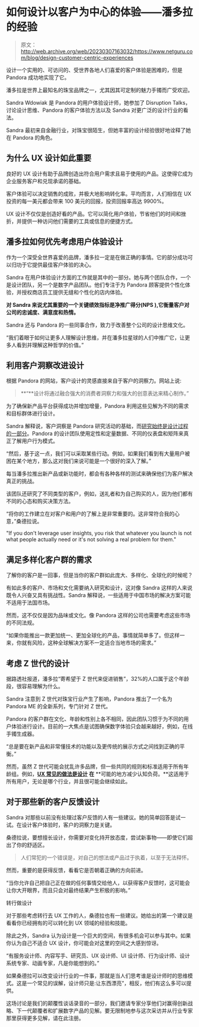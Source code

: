 # 如何设计以客户为中心的体验——潘多拉的经验

> 原文：<http://web.archive.org/web/20230307163032/https://www.netguru.com/blog/design-customer-centric-experiences>

 设计一个实用的、可访问的、受世界各地人们喜爱的客户体验是困难的，但是 Pandora 成功地实现了它。

潘多拉是世界上最知名的珠宝品牌之一，尤其因其可定制的魅力手镯而广受欢迎。

Sandra Wdowiak 是 Pandora 的用户体验设计师，她参加了 Disruption Talks，讨论设计思维、Pandora 的客户体验方法以及 Sandra 对更广泛的设计行业的看法。

Sandra 最初来自金融行业，对珠宝很陌生，但她丰富的设计经验很好地诠释了她在 Pandora 的角色。

## 为什么 UX 设计如此重要

良好的 UX 设计有助于品牌创造出符合用户需求且易于使用的产品。这使得它成为企业服务客户和兑现承诺的基础。

客户体验可以决定销售的成败，并极大地影响转化率。平均而言，人们相信在 UX 投资的每一美元都会带来 100 美元的回报，投资回报率高达 9900%。

UX 设计不仅仅是创造好看的产品。它可以简化用户体验，节省他们的时间和挫折，并提供一种访问他们需要的工具或信息的便捷方式。

## 潘多拉如何优先考虑用户体验设计

作为一个深受全世界喜爱的品牌，潘多拉一定是在做正确的事情。它的部分成功可以归功于它提供最佳客户体验的决心。

Sandra 在用户体验设计方面的工作就是其中的一部分。她与两个团队合作，一个是设计团队，另一个是数字产品团队。他们专注于为 Pandora 顾客提供个性化体验，并授权商店员工提供无缝和个性化的店内体验。

**对 Sandra 来说尤其重要的一个关键绩效指标是净推广得分(NPS ),它衡量客户对公司的忠诚度、满意度和热情。**

Sandra 还与 Pandora 的一些同事合作，致力于改善整个公司的设计思维文化。

“我们着眼于如何让更多人理解设计思维，并在潘多拉星球的人们中推广它，让更多人看到并理解这种哲学的价值。”

## 利用客户洞察改进设计

根据 Pandora 的网站，客户设计的灵感直接来自于客户的洞察力。网站上说:

> **“**设计将通过融合强大的消费者洞察力和强大的创意表达来精心制作。”

为了确保新产品平台获得成功并增加增量，Pandora 利用这些见解为不同的需求和目标群体进行设计。

Sandra 解释说，客户洞察是 Pandora 研究活动的基础，而[研究始终是设计过程的一部分](http://web.archive.org/web/20221002004916/https://netguru.com/services/user-research)。Pandora 的设计团队使用定性和定量数据、不同的仪表盘和矩阵来真正了解用户行为模式。

“然后，基于这一点，我们可以采取某些行动。例如，如果我们看到有大量用户被困在某个地方，那么这对我们来说可能是一个很好的深入了解。”

每当潘多拉推出新产品或新功能时，都会有各种各样的测试来确保他们为客户解决真正的挑战。

该团队还研究了不同类型的客户，例如，送礼者和为自己购买的人，因为他们都有不同的心态和购买决策方法。

“将你的工作建立在对客户和用户的了解上是非常重要的。这非常符合我的心意，”桑德拉说。

"If you don't leverage user insights, you risk that whatever you launch is not what people actually need or it's not solving a real problem for them."

## 满足多样化客户群的需求

了解你的客户是一回事，但是当你的客户群如此庞大、多样化、全球化的时候呢？

有如此多的客户、市场和文化需要纳入研究和设计，这对像 Sandra 这样的人来说既令人兴奋又具有挑战性。Sandra 解释说，一些适用于中国市场的解决方案可能不适用于法国市场。

然而，这不仅仅是因为品味或文化。像 Pandora 这样的公司也需要考虑这些市场的不同法规。

“如果你能推出一款更加统一、更加全球化的产品，事情就简单多了。但这样一来，你就有风险，这种全球解决方案不一定适合当地市场的需求。”

## 考虑 Z 世代的设计

据路透社报道，潘多拉“寄希望于 Z 世代来促进销售”，32%的人口属于这个年龄段，很容易理解为什么。

Sandra 注意到 Z 世代对珠宝行业产生了影响，Pandora 推出了一个名为 Pandora ME 的全新系列，专门针对 Z 世代。

Pandora 的客户群在文化、年龄和性别上各不相同，因此团队习惯于为不同的用户体验进行设计。目前的一大焦点是试图确保数字体验只会越来越好，例如，在线手镯生成器。

“总是要在新产品和非常懂技术的功能以及更传统的展示方式之间找到正确的平衡。”

然而，虽然 Z 世代可能会扰乱许多品牌，但一些共同的规则和标准适用于所有年龄组。例如，[**UX 常见的做法是设计**](http://web.archive.org/web/20221002004916/https://www.netguru.com/glossary/ux-design) **在** **可能的地方减少认知负荷。**这适用于所有用户，无论是哪个行业，并且很可能会继续如此。

## 对于那些新的客户反馈设计

Sandra 对那些以前没有处理过客户反馈的人有一些建议。她的简单回答是试一试。在设计客户体验时，客户的洞察力是关键。

桑德拉说，要想擅长设计，你需要对变化持开放态度，尝试新事物——即使它们超出了你的舒适区。

> 人们常犯的一个错误是，对自己的想法或产品过于执着，以至于无法释怀。

然而，重要的是获得反馈，看看它是否朝着正确的方向前进。

“当你允许自己把自己正在做的任何事情交给他人，以获得客户反馈时，这可能会让你大开眼界，而且只会对最终结果产生积极的影响。”

转行做设计

对于那些考虑转行去 UX 工作的人，桑德拉也有一些建议。她给出的第一个建议是看看你已经拥有的可以转化到 UX 领域的经验和技能。

除此之外，Sandra 认为设计是一个巨大的空间，有很多机会可以参与其中。如果你认为自己不适合 UX 设计，你可能会对这里的空间之大感到惊讶。

“有服务设计师、内容写手、研究员、UX 设计师、UI 设计师、行为设计师、设计系统专家、动画专家，凡是你能想到的。”

如果桑德拉可以改变设计行业的一件事，那就是当人们思考谁是设计师时的思维模式。这是一个常见的误解，设计师只是:让东西漂亮”，相反，他们有这么多可以提供。

这场讨论是我们的颠覆性谈话录音的一部分，我们邀请专家分享他们对赢得创新战略、下一代颠覆者和扩展数字产品的见解。要无限制地参与这次采访并从行业专家那里获得更多见解，请在此注册。